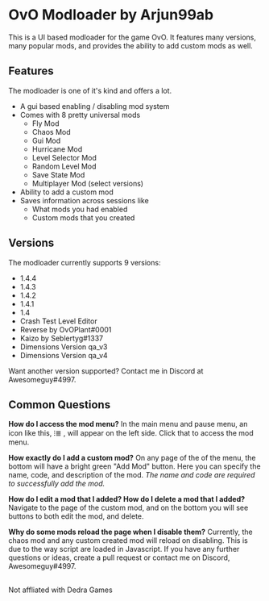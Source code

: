 # OvO Modloader by Arjun99ab

This is a UI based modloader for the game OvO. It features many versions, many popular mods, and provides the ability to add custom mods as well.


## Features

The modloader is one of it's kind and offers a lot.
- A gui based enabling / disabling mod system
- Comes with 8 pretty universal mods
	- Fly Mod
	- Chaos Mod
	- Gui Mod
	- Hurricane Mod
	- Level Selector Mod
	- Random Level Mod
	- Save State Mod
	- Multiplayer Mod (select versions)
- Ability to add a custom mod
- Saves information across sessions like
	- What mods you had enabled
	- Custom mods that you created

## Versions
The modloader currently supports 9 versions:
- 1.4.4
- 1.4.3
- 1.4.2
- 1.4.1
- 1.4
- Crash Test Level Editor
- Reverse by OvOPlant#0001
- Kaizo by Seblertyg#1337
- Dimensions Version qa_v3
- Dimensions Version qa_v4


Want another version supported? Contact me in Discord at Awesomeguy#4997.


## Common Questions

**How do I access the mod menu?**
In the main menu and pause menu, an icon like this, ⁝≣ , will appear on the left side. Click that to access the mod menu.

**How exactly do I add a custom mod?**
On any page of the of the menu, the bottom will have a bright green "Add Mod" button. Here you can specify the name, code, and description of the mod. 
*The name and code are required to successfully add the mod.*

**How do I edit a mod that I added? 
How do I delete a mod that I added?**
Navigate to the page of the custom mod, and on the bottom you will see buttons to both edit the mod, and delete. 

**Why do some mods reload the page when I disable them?**
Currently, the chaos mod and any custom created mod will reload on disabling. This is due to the way script are loaded in Javascript. 
If you have any further questions or ideas, create a pull request or contact me on Discord, Awesomeguy#4997.
 ## 
 Not affliated with Dedra Games
